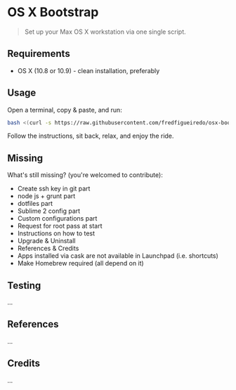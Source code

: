 # OS X Bootstrap

> Set up your Max OS X workstation via one single script.

## Requirements

- OS X (10.8 or 10.9) - clean installation, preferably

## Usage

Open a terminal, copy & paste, and run:

```sh
bash <(curl -s https://raw.githubusercontent.com/fredfigueiredo/osx-bootstrap/master/bootstrap.sh)
```

Follow the instructions, sit back, relax, and enjoy the ride.

## Missing

What's still missing? (you're welcomed to contribute):
* Create ssh key in git part
* node js + grunt part
* dotfiles part
* Sublime 2 config part
* Custom configurations part
* Request for root pass at start
* Instructions on how to test
* Upgrade & Uninstall
* References & Credits
* Apps installed via cask are not available in Launchpad (i.e. shortcuts)
* Make Homebrew required (all depend on it)

## Testing

...

## References

...

## Credits

...